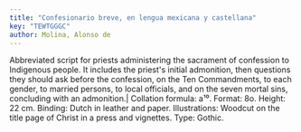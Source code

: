 ```yaml
---
title: "Confesionario breve, en lengua mexicana y castellana"
key: "TEWTGGGC"
author: Molina, Alonso de
---
```

<div data-schema-version="8"><p>Abbreviated script for priests administering the sacrament of confession to Indigenous people. It includes the priest's initial admonition, then questions they should ask before the confession, on the Ten Commandments, to each gender, to married persons, to local officials, and on the seven mortal sins, concluding with an admonition.| Collation formula: a¹⁰. Format: 8o. Height: 22 cm. Binding: Dutch in leather and paper. Illustrations: Woodcut on the title page of Christ in a press and vignettes. Type: Gothic.</p> </div>